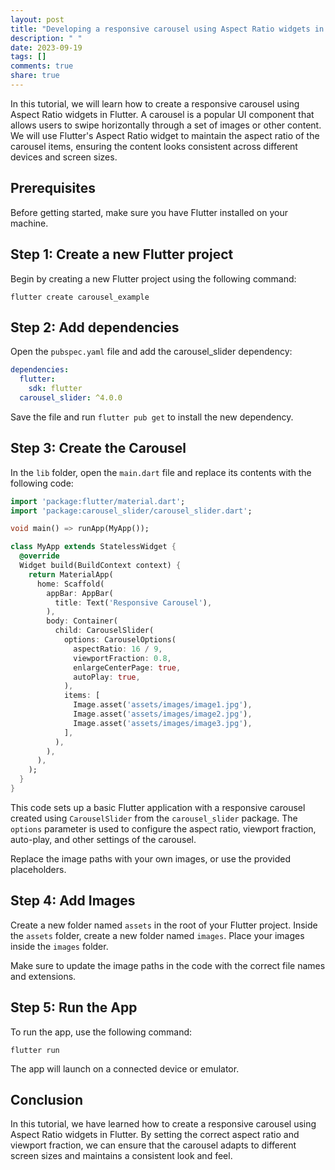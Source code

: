 ```yaml
---
layout: post
title: "Developing a responsive carousel using Aspect Ratio widgets in Flutter"
description: " "
date: 2023-09-19
tags: []
comments: true
share: true
---
```


In this tutorial, we will learn how to create a responsive carousel using Aspect Ratio widgets in Flutter. A carousel is a popular UI component that allows users to swipe horizontally through a set of images or other content. We will use Flutter's Aspect Ratio widget to maintain the aspect ratio of the carousel items, ensuring the content looks consistent across different devices and screen sizes.

## Prerequisites
Before getting started, make sure you have Flutter installed on your machine.

## Step 1: Create a new Flutter project

Begin by creating a new Flutter project using the following command:

```shell
flutter create carousel_example
```

## Step 2: Add dependencies

Open the `pubspec.yaml` file and add the carousel_slider dependency:

```yaml
dependencies:
  flutter:
    sdk: flutter
  carousel_slider: ^4.0.0
```

Save the file and run `flutter pub get` to install the new dependency.

## Step 3: Create the Carousel

In the `lib` folder, open the `main.dart` file and replace its contents with the following code:

```dart
import 'package:flutter/material.dart';
import 'package:carousel_slider/carousel_slider.dart';

void main() => runApp(MyApp());

class MyApp extends StatelessWidget {
  @override
  Widget build(BuildContext context) {
    return MaterialApp(
      home: Scaffold(
        appBar: AppBar(
          title: Text('Responsive Carousel'),
        ),
        body: Container(
          child: CarouselSlider(
            options: CarouselOptions(
              aspectRatio: 16 / 9,
              viewportFraction: 0.8,
              enlargeCenterPage: true,
              autoPlay: true,
            ),
            items: [
              Image.asset('assets/images/image1.jpg'),
              Image.asset('assets/images/image2.jpg'),
              Image.asset('assets/images/image3.jpg'),
            ],
          ),
        ),
      ),
    );
  }
}
```

This code sets up a basic Flutter application with a responsive carousel created using `CarouselSlider` from the `carousel_slider` package. The `options` parameter is used to configure the aspect ratio, viewport fraction, auto-play, and other settings of the carousel. 

Replace the image paths with your own images, or use the provided placeholders.

## Step 4: Add Images

Create a new folder named `assets` in the root of your Flutter project. Inside the `assets` folder, create a new folder named `images`. Place your images inside the `images` folder.

Make sure to update the image paths in the code with the correct file names and extensions.

## Step 5: Run the App

To run the app, use the following command:

```shell
flutter run
```

The app will launch on a connected device or emulator.

## Conclusion

In this tutorial, we have learned how to create a responsive carousel using Aspect Ratio widgets in Flutter. By setting the correct aspect ratio and viewport fraction, we can ensure that the carousel adapts to different screen sizes and maintains a consistent look and feel.